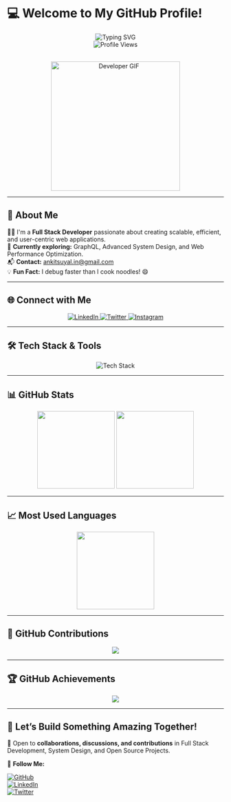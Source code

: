 # 💻 **Welcome to My GitHub Profile!**

<div align="center">
  <img src="https://readme-typing-svg.demolab.com?font=Cascadia+Code&weight=800&duration=3500&pause=1000&color=1b6fec&vCenter=true&width=600&height=40&lines=Hello+%F0%9F%91%8B%2C+I'm+Ankit+Suyal!;Full+Stack+Developer+%7C+Tech+Enthusiast;Building+Scalable+%26+Efficient+Web+Applications;Let's+Connect+%26+Innovate+Together!" alt="Typing SVG">
</div>

<div align="center">
  <img src="https://komarev.com/ghpvc/?username=anksindia&label=Profile+Views&color=1b6fec&style=flat" alt="Profile Views" />
</div>

<br>

<p align="center">
  <img src="https://media.giphy.com/media/qgQUggAC3Pfv687qPC/giphy.gif" alt="Developer GIF" width="300"/>
</p>

---

## 🚀 **About Me**

👨‍💻 I'm a **Full Stack Developer** passionate about creating scalable, efficient, and user-centric web applications.  
📖 **Currently exploring:** GraphQL, Advanced System Design, and Web Performance Optimization.  
📬 **Contact:** [ankitsuyal.in@gmail.com](mailto:ankitsuyal.in@gmail.com)  
💡 **Fun Fact:** I debug faster than I cook noodles! 😄

---

## 🌐 **Connect with Me**

<p align="center">
  <a href="https://www.linkedin.com/in/ankit-suyal-b37789344/" target="_blank">
    <img src="https://img.shields.io/badge/LinkedIn-0A66C2?style=for-the-badge&logo=linkedin&logoColor=white" alt="LinkedIn" />
  </a>
  <a href="https://x.com/AnkitSdotcom" target="_blank">
    <img src="https://img.shields.io/badge/Twitter-1DA1F2?style=for-the-badge&logo=twitter&logoColor=white" alt="Twitter" />
  </a>
  <a href="https://instagram.com/4nkitsuy4l" target="_blank">
    <img src="https://img.shields.io/badge/Instagram-E4405F?style=for-the-badge&logo=instagram&logoColor=white" alt="Instagram" />
  </a>
</p>

---

## 🛠️ **Tech Stack & Tools**

<p align="center">
  <img src="https://skillicons.dev/icons?i=js,ts,react,nextjs,redux,nodejs,express,mongodb,graphql,prisma,postgresql,html,css,tailwind,bootstrap,firebase,docker,git,github,figma,vscode,postman" alt="Tech Stack" />
</p>

---

## 📊 **GitHub Stats**

<p align="center">
  <img src="https://github-readme-stats.vercel.app/api?username=anksindia&show_icons=true&theme=dark&cache_seconds=60" height="180px" />
  <img src="https://github-readme-streak-stats.herokuapp.com/?user=anksindia&theme=dark&cache_seconds=60" height="180px" />
</p>

---

## 📈 **Most Used Languages**

<p align="center">
  <img src="https://github-readme-stats.vercel.app/api/top-langs/?username=anksindia&layout=compact&theme=dark&cache_seconds=60" height="180px" />
</p>

---

## 🎯 **GitHub Contributions**

<p align="center">
  <img src="https://github-profile-summary-cards.vercel.app/api/cards/profile-details?username=anksindia&theme=dark&cache_seconds=60" />
</p>

---

## 🏆 **GitHub Achievements**

<p align="center">
  <img src="https://github-profile-trophy.vercel.app/?username=anksindia&theme=dark&no-bg=true&no-frame=true&cache_seconds=60" />
</p>

---


## 🚀 **Let’s Build Something Amazing Together!**

💬 Open to **collaborations, discussions, and contributions** in Full Stack Development, System Design, and Open Source Projects.

🔗 **Follow Me:**

[![GitHub](https://img.shields.io/badge/GitHub-181717?style=flat-square&logo=github&logoColor=white)](https://github.com/anksindia)  
[![LinkedIn](https://img.shields.io/badge/LinkedIn-0A66C2?style=flat-square&logo=linkedin&logoColor=white)](https://www.linkedin.com/in/ankit-suyal-b37789344/)  
[![Twitter](https://img.shields.io/badge/Twitter-1DA1F2?style=flat-square&logo=twitter&logoColor=white)](https://x.com/AnkitSdotcom)
